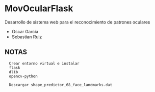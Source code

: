 # MovOcularFlask
Desarrollo de sistema web para el reconocimiento de patrones oculares 

* Oscar Garcia
* Sebastian Ruiz

## NOTAS

```
  Crear entorno virtual e instalar
  flask
  dlib
  opencv-python

  Descargar shape_predictor_68_face_landmarks.dat
```
